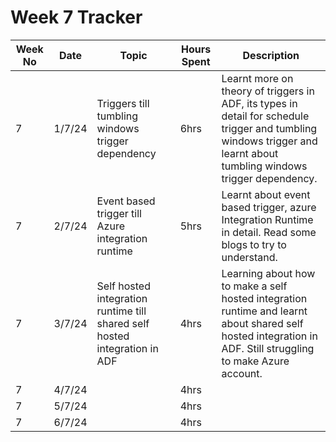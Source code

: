 # Week 7 Tracker

| Week No | Date    | Topic                                   | Hours Spent | Description                                                                                                                                                                        |
| ------- | ------- | --------------------------------------- | ----------- | ---------------------------------------------------------------------------------------------------------------------------------------------------------------------------------- |
| 7       | 1/7/24 | Triggers till tumbling windows trigger dependency | 6hrs        | Learnt more on theory of triggers in ADF, its types in detail for schedule trigger and tumbling windows trigger and learnt about tumbling windows trigger dependency. |
| 7       | 2/7/24 | Event based trigger till Azure integration runtime                                        | 5hrs        | Learnt about event based trigger, azure Integration Runtime in detail. Read some blogs to try to understand. 
| 7       | 3/7/24 |  Self hosted integration runtime till shared self hosted integration in ADF                                       | 4hrs        | Learning about how to make a self hosted integration runtime and learnt about shared self hosted integration in ADF. Still struggling to make Azure account.
| 7       | 4/7/24 |                                          | 4hrs        |
| 7       | 5/7/24 |                                         | 4hrs        |
| 7       | 6/7/24  |                                         | 4hrs        |
